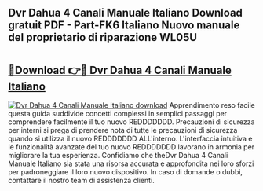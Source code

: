 ## Dvr Dahua 4 Canali Manuale Italiano Download gratuit PDF - Part-FK6 Italiano Nuovo manuale del proprietario di riparazione WL05U

# <h2><a href="http://dffcqg.blite.top/?on=Dvr+Dahua+4+Canali+Manuale+Italiano">🔗Download 👉🔴 Dvr Dahua 4 Canali Manuale Italiano</a></h2>

[![Dvr Dahua 4 Canali Manuale Italiano download](https://i.imgur.com/lujVjoI.png)](http://dffcqg.blite.top/?on=Dvr+Dahua+4+Canali+Manuale+Italiano)
Apprendimento reso facile questa guida suddivide concetti complessi in semplici passaggi per comprendere facilmente il tuo nuovo REDDDDDDD. Precauzioni di sicurezza per interni si prega di prendere nota di tutte le precauzioni di sicurezza quando si utilizza il nuovo REDDDDDDD ALL'interno. L'interfaccia intuitiva e le funzionalità avanzate del tuo nuovo REDDDDDDD lavorano in armonia per migliorare la tua esperienza. Confidiamo che theDvr Dahua 4 Canali Manuale Italiano sia stata una risorsa accurata e approfondita nei loro sforzi per padroneggiare il loro nuovo dispositivo. In caso di domande o dubbi, contattare il nostro team di assistenza clienti.
